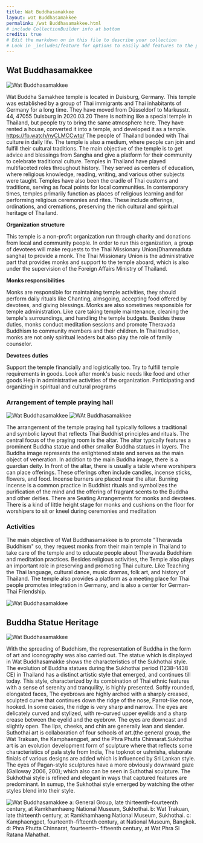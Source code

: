 ```yaml
---
title: Wat Buddhasamakkee
layout: wat Buddhasamakkee
permalink: /wat Buddhasamakkee.html
# include CollectionBuilder info at bottom
credits: true
# Edit the markdown on in this file to describe your collection
# Look in _includes/feature for options to easily add features to the page
---
```

## Wat Buddhasamakkee
![Wat Buddhasamakkee](https://raw.githubusercontent.com/Din977/projectstatue/main/objects/Banner.jpg)



Wat Buddha Samakhee temple is located in Duisburg, Germany. This temple was established by a group of Thai immigrants and Thai inhabitants of Germany for a long time. They have moved from Düsseldorf to Markusstr. 44, 47055 Duisburg in 2020.03.20 There is nothing like a special temple in Thailand, but people try to bring the same atmosphere here. They have rented a house, converted it into a temple, and developed it as a temple.
https://fb.watch/nyCLMCCwtq/
  The people of Thailand bonded with Thai culture in daily life. The temple is also a medium, where people can join and fulfill their cultural traditions. The main objective of the temple is to get advice and blessings from Sangha and give a platform for their community to celebrate traditional culture. Temples in Thailand have played multifaceted roles throughout history. They served as centers of education, where religious knowledge, reading, writing, and various other subjects were taught. Temples have also been the cradle of Thai customs and traditions, serving as focal points for local communities. In contemporary times, temples primarily function as places of religious learning and for performing religious ceremonies and rites. These include offerings, ordinations, and cremations, preserving the rich cultural and spiritual heritage of Thailand.

**Organization structure**

This temple is a non-profit organization run through charity and donations from local and community people. In order to run this organization, a group of devotees will make requests to the Thai Missionary  Union(Dhammaduta sangha) to provide a monk. The Thai Missionary Union is the administrative part that provides monks and support to the temple aboard, which is also under the supervision of the Foreign Affairs Ministry of Thailand.

**Monks responsibilities**

Monks are responsible for maintaining temple activities, they should perform daily rituals like Chanting, almsgoing, accepting food offered by devotees, and giving blessings.
 Monks are also sometimes responsible for temple administration. Like care taking temple maintenance, cleaning the temple's surroundings, and handling the temple budgets.
Besides these duties, monks conduct meditation sessions and promote Theravada Buddhism to community members and their children.
In Thai tradition, monks are not only spiritual leaders but also play the role of family counselor.

**Devotees duties**

Support the temple financially and logistically too. Try to fulfill temple requirements in goods.
 Look after monk's basic needs like food and other goods
Help in administrative activities of the organization.
Participating and organizing in spiritual and cultural programs




### Arrangement of temple praying hall
![Wat Buddhasamakkee](https://raw.githubusercontent.com/Din977/projectstatue/main/objects/seat.jpg)
![WAt Buddhasamakkee](https://raw.githubusercontent.com/Din977/projectstatue/main/objects/arrangement.jpg)

The arrangement of the temple praying hall typically follows a traditional and symbolic layout that reflects Thai Buddhist principles and rituals. The central focus of the praying room is the altar. The altar typically features a prominent Buddha statue and other smaller Buddha statues in layers. The Buddha image represents the enlightened state and serves as the main object of veneration. In addition to the main Buddha image, there is a guardian deity. In front of the altar, there is usually a table where worshipers can place offerings. These offerings often include candles, incense sticks, flowers, and food. Incense burners are placed near the altar. Burning incense is a common practice in Buddhist rituals and symbolizes the purification of the mind and the offering of fragrant scents to the Buddha and other deities. There are Seating Arrangements for monks and devotees. There is a kind of little height stage for monks and cushions on the floor for worshipers to sit or kneel during ceremonies and meditation






### Activities

The main objective of Wat Buddhasamakkee is to promote "Theravada Buddhism" so, they request monks from their main temple in Thailand to take care of the temple and to educate people about Theravada Buddhism and meditation practices.
Besides religious activities, the Temple also plays an important role in preserving and promoting Thai culture. Like Teaching the Thai language, cultural dance, music dramas, folk art, and history of Thailand.
The temple also provides a platform as a meeting place for Thai people promotes integration in Germany, and is also a center for German-Thai Friendship.

![Wat Buddhasamakkee](https://raw.githubusercontent.com/Din977/projectstatue/main/objects/Activities.jpg)


















## Buddha Statue Heritage
![Wat Buddhasamakkee](https://raw.githubusercontent.com/Din977/projectstatue/main/objects/statue.jpg)



With the spreading of Buddhism, the representation of Buddha in the form of art and iconography was also carried out. The statue which is displayed in Wat Buddhasamakke shows the characteristics of the Sukhothai style. The evolution of Buddha statues during the Sukhothai period (1238–1438 CE) in Thailand has a distinct artistic style that emerged, and continues till today. This style, characterized by its combination of Thai ethnic features with a sense of  serenity and tranquility, is highly presented. 
Softly rounded, elongated faces,
The eyebrows are highly arched with a sharply creased, sculpted curve that continues down the ridge of the nose,
 Parrot-like nose, hooked. In some cases, the ridge is very sharp and narrow.
The eyes are delicately curved and stylized, with re-curved upper eyelids and a sharp crease between the eyelid and the eyebrow. The eyes are downcast and slightly open.
The lips, cheeks, and chin are generally lean and slender.
Suthothai art is collaboration of four schools of art.(the general group, the Wat Trakuan, the Kamphaengpet, and the Phra Phutta Chinnarat.Sukhothai art is an evolution development form of sculpture where that reflects some characteristics of pala style from India, The topknot or ushnisha, elaborate finials of various designs are added which is influenced by Sri Lankan style. The eyes of Pagan-style sculptures have a more obviously downward gaze (Galloway 2006, 200); which also can be seen in Suthothai sculpture. The Sukhothai style is refined and elegant in ways that captured features are predominant. In sumup, the Sukhothai style emerged by watching the other styles blend into their style.

![Wat Buddhasamakkee](https://raw.githubusercontent.com/Din977/projectstatue/main/objects/sukhothai.jpg)
a: General Group, late thirteenth–fourteenth century, at Ramkhamhaeng National Museum, Sukhothai. b: Wat Trakuan, late thirteenth century, at Ramkhamhaeng National Museum, Sukhothai. c: Kamphaengpet, fourteenth–fifteenth century, at National Museum, Bangkok. d: Phra Phutta Chinnarat, fourteenth– fifteenth century, at Wat Phra Si Ratana Mahathat.





